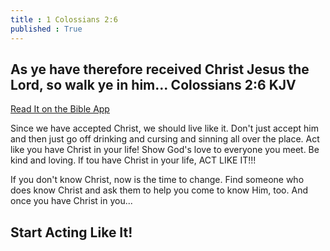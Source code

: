 ```yaml
---
title : 1 Colossians 2:6
published : True
---
```

<h2>As ye have therefore received Christ Jesus the Lord, so walk ye in him...
Colossians 2:6 KJV</h2>
<a href = "https://bible.com/bible/1/col.2.6.KJV">Read It on the Bible App </a>
<p>Since we have accepted Christ, we should live like it. Don't just accept him and then just go off drinking and cursing and sinning all over the place. Act like you have Christ in your life! Show God's love to everyone you meet. Be kind and loving. If tou have Christ in your life, ACT LIKE IT!!!</p>
<p>If you don't know Christ, now is the time to change. Find someone who does know Christ and ask them to help you come to know Him, too. And once you have Christ in you...</p>
<p><h2>Start Acting Like It!</h2></p>
